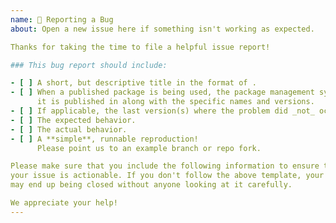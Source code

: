 ```yaml
---
name: 🐛 Reporting a Bug
about: Open a new issue here if something isn't working as expected.

Thanks for taking the time to file a helpful issue report!

### This bug report should include:

- [ ] A short, but descriptive title in the format of .
- [ ] When a published package is being used, the package management system
      it is published in along with the specific names and versions.
- [ ] If applicable, the last version(s) where the problem did _not_ occur. Is the issue reproducible in master branch?
- [ ] The expected behavior.
- [ ] The actual behavior.
- [ ] A **simple**, runnable reproduction!
      Please point us to an example branch or repo fork.

Please make sure that you include the following information to ensure that
your issue is actionable. If you don't follow the above template, your issue
may end up being closed without anyone looking at it carefully.

We appreciate your help!
---
```

